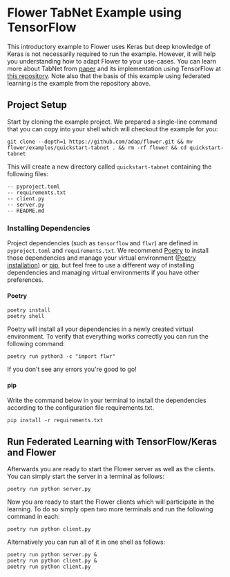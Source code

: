 # Flower TabNet Example using TensorFlow

This introductory example to Flower uses Keras but deep knowledge of Keras is not necessarily required to run the example. However, it will help you understanding how to adapt Flower to your use-cases. You can learn more about TabNet from [paper](https://arxiv.org/abs/1908.07442) and its implementation using TensorFlow at [this repository](https://github.com/titu1994/tf-TabNet). Note also that the basis of this example using federated learning is the example from the repository above.

## Project Setup

Start by cloning the example project. We prepared a single-line command that you can copy into your shell which will checkout the example for you:

```shell
git clone --depth=1 https://github.com/adap/flower.git && mv flower/examples/quickstart-tabnet . && rm -rf flower && cd quickstart-tabnet
```

This will create a new directory called `quickstart-tabnet` containing the following files:

```shell
-- pyproject.toml
-- requirements.txt
-- client.py
-- server.py
-- README.md
```

### Installing Dependencies

Project dependencies (such as `tensorflow` and `flwr`) are defined in `pyproject.toml` and `requirements.txt`. We recommend [Poetry](https://python-poetry.org/docs/) to install those dependencies and manage your virtual environment ([Poetry installation](https://python-poetry.org/docs/#installation)) or [pip](https://pip.pypa.io/en/latest/development/), but feel free to use a different way of installing dependencies and managing virtual environments if you have other preferences.

#### Poetry

```shell
poetry install
poetry shell
```

Poetry will install all your dependencies in a newly created virtual environment. To verify that everything works correctly you can run the following command:

```shell
poetry run python3 -c "import flwr"
```

If you don't see any errors you're good to go!

#### pip

Write the command below in your terminal to install the dependencies according to the configuration file requirements.txt.

```shell
pip install -r requirements.txt
```

## Run Federated Learning with TensorFlow/Keras and Flower

Afterwards you are ready to start the Flower server as well as the clients. You can simply start the server in a terminal as follows:

```shell
poetry run python server.py
```

Now you are ready to start the Flower clients which will participate in the learning. To do so simply open two more terminals and run the following command in each:

```shell
poetry run python client.py
```

Alternatively you can run all of it in one shell as follows:

```shell
poetry run python server.py &
poetry run python client.py &
poetry run python client.py
```
